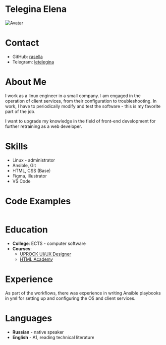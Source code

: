 
# Telegina Elena


 ![Avatar](https://i.mycdn.me/i?r=AzEOxUXG5QgodWC3x6hM10CkpqCJ_WHYzvo_Hr_gUKmB2KXuoKW3Q66q9_-KT4qkkPg&fn=legacy_14)


# Contact 
* GitHub: [rasella](https://github.com/rasella)
* Telegram: [letelegina](https://t.me/letelegina)

# About Me
I work as a linux engineer in a small company.
I am engaged in the operation of client services, from their configuration to troubleshooting.
In work, I have to periodically modify and test the software - this is my favorite part of the job.

I want to upgrade my knowledge in the field of front-end development for further retraining as a web developer.


# Skills
* Linux - administrator
* Ansible, Git
* HTML, CSS (Base)
* Figma, Illustrator
* VS Code

# Code Examples
```
```

# Education
* __College__: ECTS - computer software
* __Courses__:
  * [UPROCK UI/UX Designer](https://school.uprock.ru/)
  * [HTML Academy](https://htmlacademy.ru/)


# Experience
As part of the workflows, there was experience in writing Ansible playbooks in yml for setting up and configuring the OS and client services.


# Languages
* __Russian__ - native speaker
* __English__ - А1, reading technical literature